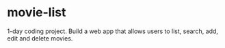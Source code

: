 # movie-list
1-day coding project. Build a web app that allows users to list, search, add, edit and delete movies.
